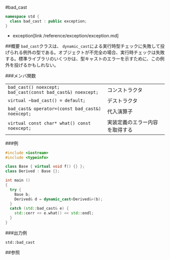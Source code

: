 #bad_cast
```cpp
namespace std {
  class bad_cast : public exception;
}
```
* exception[link /reference/exception/exception.md]

##概要
`bad_cast`クラスは、 `dynamic_cast`による実行時型チェックに失敗して投げられる例外の型である。オブジェクトが不完全の場合、実行時チェックは失敗する。標準ライブラリのいくつかは、型キャストのエラーを示すために、この例外を投げるかもしれない。


###メンバ関数

| | |
|------------------------------------------------------------------|--------------------------------|
| `bad_cast() noexcept;`<br/>`bad_cast(const bad_cast&) noexcept;` | コンストラクタ |
| `virtual ~bad_cast() = default;`                                 | デストラクタ |
| `bad_cast& operator=(const bad_cast&) noexcept;`                 | 代入演算子 |
| `virtual const char* what() const noexcept;`                     | 実装定義のエラー内容を取得する |


###例
```cpp
#include <iostream>
#include <typeinfo>

class Base { virtual void f() {} };
class Derived : Base {};

int main ()
{
  try {
    Base b;
    Derived& d = dynamic_cast<Derived&>(b);
  }
  catch (std::bad_cast& e) {
    std::cerr << e.what() << std::endl;
  }
}
```

###出力例
```
std::bad_cast
```

##参照

